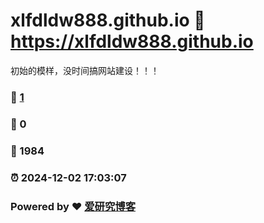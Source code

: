 # xlfdldw888.github.io :link: https://xlfdldw888.github.io 

初始的模样，没时间搞网站建设！！！

### :page_facing_up: [1](https://xlfdldw888.github.io/tag.html) 
### :speech_balloon: 0 
### :hibiscus: 1984 
### :alarm_clock: 2024-12-02 17:03:07 
### Powered by :heart: [爱研究博客](https://boke.ayanjiu.top/)
